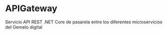 # APIGateway

Servicio API REST .NET Core de pasarela entre los diferentes microservicios del Gemelo digital
